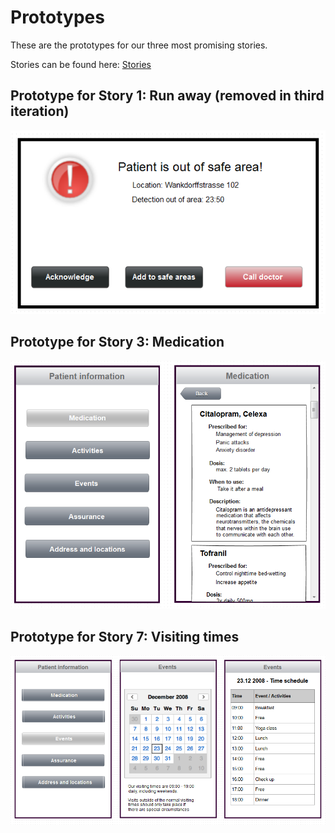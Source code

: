 # Prototypes

These are the prototypes for our three most promising stories.

Stories can be found here: [Stories](04_StoryBoards.md)

## Prototype for Story 1: Run away (removed in third iteration)
![Prototype 1: Run Away](Media/RunawayPrototype.png)

## Prototype for Story 3: Medication
![Prototype 3: Medication](Media/MedicationPrototype.png)

## Prototype for Story 7: Visiting times
![Prototype 7: Visiting times](Media/VisitingtimesPrototype.png)


